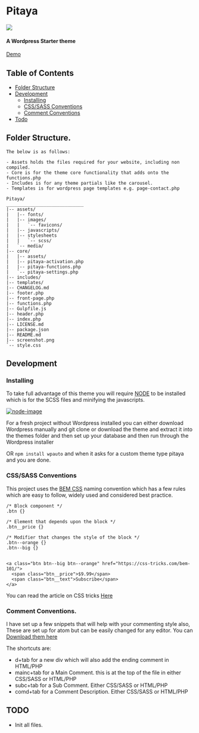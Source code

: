 # Pitaya
![][pitaya-image]

#### A Wordpress Starter theme
[Demo][pitaya-demo]

## Table of Contents

- [Folder Structure](#folder-structure)
- [Development](#development)
  * [Installing](#installing)
  * [CSS/SASS Conventions](#csssass-conventions)
  * [Comment Conventions](#comment-conventions)
- [Todo](#todo)


## Folder Structure.

```
The below is as follows:

- Assets holds the files required for your website, including non compiled.
- Core is for the theme core functionality that adds onto the functions.php
- Includes is for any theme partials like the carousel.
- Templates is for wordpress page templates e.g. page-contact.php

Pitaya/
_____________________________
|-- assets/
|   |-- fonts/
|   |-- images/
|   |   `-- favicons/
|   |-- javascripts/
|   |-- stylesheets
|   |   `-- scss/
|   `-- media/
|-- core/
|   |-- assets/
|   |-- pitaya-activation.php
|   |-- pitaya-functions.php
|   `-- pitaya-settings.php
|-- includes/
|-- templates/
|-- CHANGELOG.md
|-- footer.php
|-- front-page.php
|-- functions.php
|-- Gulpfile.js
|-- header.php
|-- index.php
|-- LICENSE.md
|-- package.json
|-- README.md
|-- screenshot.png
`-- style.css
```

## Development

### Installing
To take full advantage of this theme you will require [NODE][node-link] to be installed which is for the SCSS files and minifying the javascripts.

[![node-image]][node-link]

For a fresh project without Wordpress installed you can either download Wordpress manually and git clone or download the theme and extract it into the themes folder and then set up your database and then run through the Wordpress installer

OR `npm install wpauto` and when it asks for a custom theme type pitaya and you are done.


### CSS/SASS Conventions

This project uses the [BEM CSS][bem-link] naming convention which has a few rules which are easy to follow, widely used and considered best practice.

```
/* Block component */
.btn {}

/* Element that depends upon the block */
.btn__price {}

/* Modifier that changes the style of the block */
.btn--orange {}
.btn--big {}


<a class="btn btn--big btn--orange" href="https://css-tricks.com/bem-101/">
  <span class="btn__price">$9.99</span>
  <span class="btn__text">Subscribe</span>
</a>
```
You can read the article on CSS tricks [Here][bem-example]

### Comment Conventions.
I have set up a few snippets that will help with your commenting style also, These are set up for atom but can be easily changed for any editor.
You can [Download them here][snippets-link]

The shortcuts are:
- d+tab for a new div which will also add the ending comment in HTML/PHP
- mainc+tab for a Main Comment. this is at the top of the file in either CSS/SASS or HTML/PHP
- subc+tab for a Sub Comment. Either CSS/SASS or HTML/PHP
- comd+tab for a Comment Description. Either CSS/SASS or HTML/PHP


## TODO
* Init all files.


[snippets-link]: https://gist.github.com/michaelmano/00e91d1dd7fff80d6b39c88a7d3f7a73
[bem-example]: https://css-tricks.com/bem-101/
[bem-link]: http://getbem.com/
[node-link]: https://nodejs.org/en/download/
[node-image]: https://nodejs.org/static/images/logo-header.png
[pitaya-image]: https://michaelmano.com/Pitaya.svg
[pitaya-demo]: http://codepen.io/michaelmano/details/ObNORo/
[pitaya-url]: https://www.michaelmano.com
